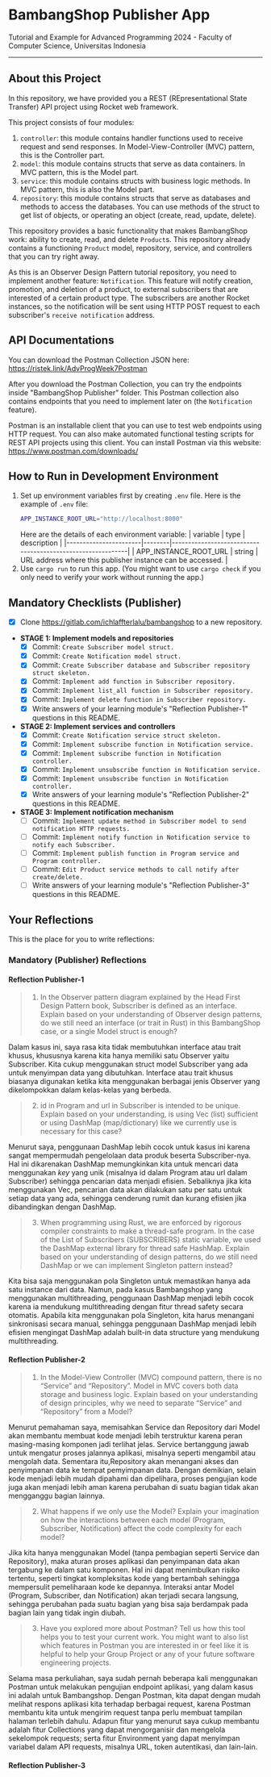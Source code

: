 # BambangShop Publisher App
Tutorial and Example for Advanced Programming 2024 - Faculty of Computer Science, Universitas Indonesia

---

## About this Project
In this repository, we have provided you a REST (REpresentational State Transfer) API project using Rocket web framework.

This project consists of four modules:
1.  `controller`: this module contains handler functions used to receive request and send responses.
    In Model-View-Controller (MVC) pattern, this is the Controller part.
2.  `model`: this module contains structs that serve as data containers.
    In MVC pattern, this is the Model part.
3.  `service`: this module contains structs with business logic methods.
    In MVC pattern, this is also the Model part.
4.  `repository`: this module contains structs that serve as databases and methods to access the databases.
    You can use methods of the struct to get list of objects, or operating an object (create, read, update, delete).

This repository provides a basic functionality that makes BambangShop work: ability to create, read, and delete `Product`s.
This repository already contains a functioning `Product` model, repository, service, and controllers that you can try right away.

As this is an Observer Design Pattern tutorial repository, you need to implement another feature: `Notification`.
This feature will notify creation, promotion, and deletion of a product, to external subscribers that are interested of a certain product type.
The subscribers are another Rocket instances, so the notification will be sent using HTTP POST request to each subscriber's `receive notification` address.

## API Documentations

You can download the Postman Collection JSON here: https://ristek.link/AdvProgWeek7Postman

After you download the Postman Collection, you can try the endpoints inside "BambangShop Publisher" folder.
This Postman collection also contains endpoints that you need to implement later on (the `Notification` feature).

Postman is an installable client that you can use to test web endpoints using HTTP request.
You can also make automated functional testing scripts for REST API projects using this client.
You can install Postman via this website: https://www.postman.com/downloads/

## How to Run in Development Environment
1.  Set up environment variables first by creating `.env` file.
    Here is the example of `.env` file:
    ```bash
    APP_INSTANCE_ROOT_URL="http://localhost:8000"
    ```
    Here are the details of each environment variable:
    | variable              | type   | description                                                |
    |-----------------------|--------|------------------------------------------------------------|
    | APP_INSTANCE_ROOT_URL | string | URL address where this publisher instance can be accessed. |
2.  Use `cargo run` to run this app.
    (You might want to use `cargo check` if you only need to verify your work without running the app.)

## Mandatory Checklists (Publisher)
-   [x] Clone https://gitlab.com/ichlaffterlalu/bambangshop to a new repository.
-   **STAGE 1: Implement models and repositories**
    -   [x] Commit: `Create Subscriber model struct.`
    -   [x] Commit: `Create Notification model struct.`
    -   [x] Commit: `Create Subscriber database and Subscriber repository struct skeleton.`
    -   [x] Commit: `Implement add function in Subscriber repository.`
    -   [x] Commit: `Implement list_all function in Subscriber repository.`
    -   [x] Commit: `Implement delete function in Subscriber repository.`
    -   [x] Write answers of your learning module's "Reflection Publisher-1" questions in this README.
-   **STAGE 2: Implement services and controllers**
    -   [x] Commit: `Create Notification service struct skeleton.`
    -   [x] Commit: `Implement subscribe function in Notification service.`
    -   [x] Commit: `Implement subscribe function in Notification controller.`
    -   [x] Commit: `Implement unsubscribe function in Notification service.`
    -   [x] Commit: `Implement unsubscribe function in Notification controller.`
    -   [x] Write answers of your learning module's "Reflection Publisher-2" questions in this README.
-   **STAGE 3: Implement notification mechanism**
    -   [ ] Commit: `Implement update method in Subscriber model to send notification HTTP requests.`
    -   [ ] Commit: `Implement notify function in Notification service to notify each Subscriber.`
    -   [ ] Commit: `Implement publish function in Program service and Program controller.`
    -   [ ] Commit: `Edit Product service methods to call notify after create/delete.`
    -   [ ] Write answers of your learning module's "Reflection Publisher-3" questions in this README.

## Your Reflections
This is the place for you to write reflections:

### Mandatory (Publisher) Reflections

#### Reflection Publisher-1

>1. In the Observer pattern diagram explained by the Head First Design Pattern book, Subscriber is defined as an interface. Explain based on your understanding of Observer design patterns, do we still need an interface (or trait in Rust) in this BambangShop case, or a single Model struct is enough?

Dalam kasus ini, saya rasa kita tidak membutuhkan interface atau trait khusus, khususnya karena kita hanya memiliki satu Observer yaitu Subscriber. Kita cukup menggunakan struct model Subscriber yang ada untuk menyimpan data yang dibutuhkan. Interface atau trait khusus biasanya digunakan ketika kita menggunakan berbagai jenis Observer yang dikelompokkan dalam kelas-kelas yang berbeda.

>2. id in Program and url in Subscriber is intended to be unique. Explain based on your understanding, is using Vec (list) sufficient or using DashMap (map/dictionary) like we currently use is necessary for this case?

Menurut saya, penggunaan DashMap lebih cocok untuk kasus ini karena sangat mempermudah pengelolaan data produk beserta Subscriber-nya. Hal ini dikarenakan DashMap memungkinkan kita untuk mencari data menggunakan *key* yang unik (misalnya id dalam Program atau url dalam Subscriber) sehingga pencarian data menjadi efisien. Sebaliknya jika kita menggunakan Vec, pencarian data akan dilakukan satu per satu untuk setiap data yang ada, sehingga cenderung rumit dan kurang efisien jika dibandingkan dengan DashMap.

>3. When programming using Rust, we are enforced by rigorous compiler constraints to make a thread-safe program. In the case of the List of Subscribers (SUBSCRIBERS) static variable, we used the DashMap external library for thread safe HashMap. Explain based on your understanding of design patterns, do we still need DashMap or we can implement Singleton pattern instead?

Kita bisa saja menggunakan pola Singleton untuk memastikan hanya ada satu instance dari data. Namun, pada kasus Bambangshop yang menggunakan multithreading, penggunaan DashMap menjadi lebih cocok karena ia mendukung multithreading dengan fitur thread safety secara otomatis. Apabila kita menggunakan pola Singleton, kita harus menangani sinkronisasi secara manual, sehingga penggunaan DashMap menjadi lebih efisien mengingat DashMap adalah built-in data structure yang mendukung multithreading.

#### Reflection Publisher-2

>1. In the Model-View Controller (MVC) compound pattern, there is no “Service” and “Repository”. Model in MVC covers both data storage and business logic. Explain based on your understanding of design principles, why we need to separate “Service” and “Repository” from a Model?

Menurut pemahaman saya, memisahkan Service dan Repository dari Model akan membantu membuat kode menjadi lebih terstruktur karena peran masing-masing komponen jadi terlihat jelas. Service bertanggung jawab untuk mengatur proses jalannya aplikasi, misalnya seperti mengambil atau mengolah data. Sementara itu,Repository akan menangani akses dan penyimpanan data ke tempat pemyimpanan data. Dengan demikian, selain kode menjadi lebih mudah dipahami dan dipelihara, proses pengujian kode juga akan menjadi lebih aman karena perubahan di suatu bagian tidak akan mengganggu bagian lainnya.

>2. What happens if we only use the Model? Explain your imagination on how the interactions between each model (Program, Subscriber, Notification) affect the code complexity for each model?

Jika kita hanya menggunakan Model (tanpa pembagian seperti Service dan Repository), maka aturan proses aplikasi dan penyimpanan data akan tergabung ke dalam satu komponen. Hal ini dapat menimbulkan risiko tertentu, seperti tingkat kompleksitas kode yang bertambah sehingga mempersulit pemeliharaan kode ke depannya. Interaksi antar Model (Program, Subscriber, dan Notification) akan terjadi secara langsung, sehingga  perubahan pada suatu bagian yang bisa saja berdampak pada bagian lain yang tidak ingin diubah.

>3. Have you explored more about Postman? Tell us how this tool helps you to test your current work. You might want to also list which features in Postman you are interested in or feel like it is helpful to help your Group Project or any of your future software engineering projects.

Selama masa perkuliahan, saya sudah pernah beberapa kali menggunakan Postman untuk melakukan pengujian endpoint aplikasi, yang dalam kasus ini adalah untuk Bambangshop. Dengan Postman, kita dapat dengan mudah melihat respons aplikasi kita terhadap berbagai request, karena Postman membantu kita untuk mengirim request tanpa perlu membuat tampilan halaman terlebih dahulu. Adapun fitur yang menurut saya cukup membantu adalah fitur Collections yang dapat mengorganisir dan mengelola sekelompok requests; serta fitur Environment yang dapat menyimpan variabel dalam API requests, misalnya URL, token autentikasi, dan lain-lain.

#### Reflection Publisher-3
